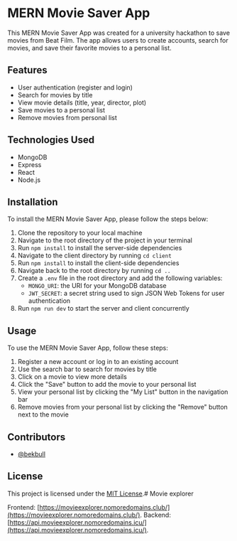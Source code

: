# MERN Movie Saver App

This MERN Movie Saver App was created for a university hackathon to save movies from Beat Film. The app allows users to create accounts, search for movies, and save their favorite movies to a personal list.

## Features

- User authentication (register and login)
- Search for movies by title
- View movie details (title, year, director, plot)
- Save movies to a personal list
- Remove movies from personal list

## Technologies Used

- MongoDB
- Express
- React
- Node.js

## Installation

To install the MERN Movie Saver App, please follow the steps below:

1. Clone the repository to your local machine
2. Navigate to the root directory of the project in your terminal
3. Run `npm install` to install the server-side dependencies
4. Navigate to the client directory by running `cd client`
5. Run `npm install` to install the client-side dependencies
6. Navigate back to the root directory by running `cd ..`
7. Create a `.env` file in the root directory and add the following variables:
   - `MONGO_URI`: the URI for your MongoDB database
   - `JWT_SECRET`: a secret string used to sign JSON Web Tokens for user authentication
8. Run `npm run dev` to start the server and client concurrently

## Usage

To use the MERN Movie Saver App, follow these steps:

1. Register a new account or log in to an existing account
2. Use the search bar to search for movies by title
3. Click on a movie to view more details
4. Click the "Save" button to add the movie to your personal list
5. View your personal list by clicking the "My List" button in the navigation bar
6. Remove movies from your personal list by clicking the "Remove" button next to the movie

## Contributors

- [@bekbull](https://github.com/bekbull)

## License

This project is licensed under the [MIT License](https://opensource.org/licenses/MIT).# Movie explorer

 Frontend: [https://movieexplorer.nomoredomains.club/](https://movieexplorer.nomoredomains.club/).
 Backend: [https://api.movieexplorer.nomoredomains.icu/](https://api.movieexplorer.nomoredomains.icu/).
